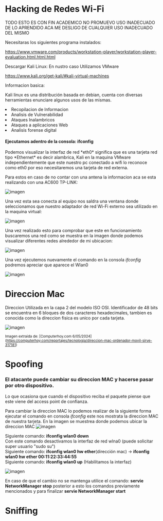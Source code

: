 # Hacking de Redes Wi-Fi

TODO ESTO ES CON FIN ACADEMICO NO PROMUEVO USO INADECUADO DE LO APRENDIDO ACA ME DESLIGO DE CUALQUIER USO INADECUADO DEL MISMO

Necesitaras los siguientes programa instalados:


https://www.vmware.com/products/workstation-player/workstation-player-evaluation.html.html.html


Descargar Kali Linux:
En nustro caso Utilizamos VMware


https://www.kali.org/get-kali/#kali-virtual-machines


Informacion basica:
<p>Kali linux es una distribución basada en debian, cuenta con diversas herramientas enunciare algunos usos de las mismas.</p>

<li>Recopilacion de Informacion</li>

<li>Analisis de Vulnerabilidad</li>

<li>Ataques Inalambricos</li>

<li>Ataques a aplicaciones Web</li>

<li>Analisis forense digital</li>


<h4>Ejecutamos adentro de la consola: ifconfig</h4>

<p>Podemos visualizar la interfaz de red *eth0* significa que es una tarjeta red tipo *Ethernet* es decir alambrica, Kali en la maquina VMware independientemente que este nuestro pc conectado a wifi lo reconoce como eth0 por eso necesitaremos una tarjeta de red externa.</p>

Para estos  en caso de no contar con una antena la informacion aca se esta realizando con una AC600 TP-LINK:


![imagen](https://github.com/SantiagoBaquero/Hacking-de-Redes-Wi-Fi/assets/102531445/024293a1-0f5c-4f15-b3d5-ecba4428a376)


Una vez esta sea conecta al equipo nos saldra una ventana donde seleccionamos que nuestro adaptador de red Wi-Fi externo sea utilizado en la maquina virtual:

![imagen](https://github.com/SantiagoBaquero/Hacking-de-Redes-Wi-Fi/assets/102531445/658e32cf-6904-4579-8a53-d1956c7e15ed)

Una vez realizado esto para comprobar que este en funcionamiento buscaremos una red como se muestra en la imagen donde podemos visualizar diferentes redes alrededor de mi ubicacion:

![imagen](https://github.com/SantiagoBaquero/Hacking-de-Redes-Wi-Fi/assets/102531445/9ccba1f2-f0e3-49bd-b333-b44ed82284eb)

Una vez ejecutemos nuevamente el comando en la consola *ifconfig* podremos apreciar que aparece el Wlan0

![imagen](https://github.com/SantiagoBaquero/Hacking-de-Redes-Wi-Fi/assets/102531445/b1039cdf-3ffc-4379-ace2-5be9c00853d7)



# Direccion Mac
Direccion Utilizada en la capa 2 del modelo ISO OSI.
Identificador de 48 bits se encuentra en 6 bloques de dos caracteres hexadecimales, tambien es conocida como la direccion fisica es unico por cada tarjeta.

![imagen](https://github.com/SantiagoBaquero/Hacking-de-Redes-Wi-Fi/assets/102531445/a0311e5a-7f63-4ecf-91c2-a6f09b84aaed)

<sub>Imagen extraida de: [Computerhoy.com 6/05/2024] (https://computerhoy.com/reportajes/tecnologia/direccion-mac-ordenador-movil-sirve-317181) </sub>



# Spoofing
<h3>El atacante puede cambiar su direccion MAC y hacerse pasar por otro dispositivo.</h3> 
<p>Lo que ocasiona que cuando el dispositivo reciba el paquete piense que este viene del access point de confianza.</p> 
  
Para cambiar la direccion MAC lo podemos realizar de la siguiente forma ejecutar el comando en consola *ifconfig* este nos mostrata la direccion MAC de nuestra tarjeta.
En la imagen se muestrea donde podemos ubicar la direccion MAC 
![imagen](https://github.com/SantiagoBaquero/Hacking-de-Redes-Wi-Fi/assets/102531445/f92bc70b-4c0a-414b-8629-201aee67ae7e)


<p>Siguiente comando: <strong>ifconfig wlan0 down</strong>  <br> Con este comando desactivamos la interfaz de red wlna0 (puede solicitar super usuario "sudo su") <br> Siguiente comando: <strong>ifconfig wlan0 hw ether</strong>(dirección mac) -> <strong>ifconfig wlan0 hw ether 00:11:22:33:44:55</strong>  <br> Siguiente comando: <strong>ifconfig wlan0 up</strong> (Habilitamos la interfaz)   </p>

![imagen](https://github.com/SantiagoBaquero/Hacking-de-Redes-Wi-Fi/assets/102531445/78dbe0f9-b8db-4b63-9711-3499e416c9d6)


<p>En caso de que el cambio no se mantenga utilice el comando: <strong>servie NetworkManager stop</strong>  posterior a esto los comandos previamente mencionados y para finalizar <strong>servie NetworkManager start</strong> </p>

# Sniffing

  




